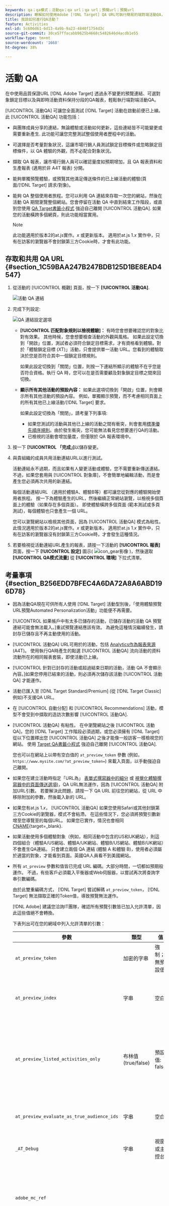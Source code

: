 ```yaml
---
keywords: qa；qa模式；活動qa；qa url；qa url；預覽url；預覽url
description: 瞭解如何使用Adobe [!DNL Target] QA URL可執行簡易的端對端活動QA，同時具有永不變更的預覽連結、可選對象鎖定目標，以及與即時活動資料保持分段的QA報表。
title: 我該如何進行QA活動？
feature: Activities
exl-id: 5c606d61-6d13-4a9b-9a23-4840f1754d3c
source-git-commit: 30ce57ffacabb9625b4668c5482646d4acdb1e55
workflow-type: tm+mt
source-wordcount: '1668'
ht-degree: 38%

---
```


# 活動 QA

在中使用品質保證URL [!DNL Adobe Target] 透過永不變更的預覽連結、可選對象鎖定目標以及與即時活動資料保持分段的QA報表，輕鬆執行端對端活動QA。

[!UICONTROL 活動QA] 可讓您全面測試 [!DNL Target] 活動在啟動前便已上線。 此 [!UICONTROL 活動QA] 功能包括：

* 與團隊成員分享的連結，無論體驗或活動如何更新，這些連結皆不可能變更或需要重新產生. 此功能可讓您完整測試整個使用者歷程中的活動。
* 可選擇是否考量對象狀況，這讓市場行銷人員測試鎖定目標條件或忽略鎖定目標條件，以 QA 體驗的外觀，而不必配合對象狀況。
* 擷取 QA 報表，讓市場行銷人員可以確認量度如預期增加，且 QA 報表資料和生產報表 (適用於非 A4T 報表) 分開。
* 能夠單獨預覽體驗，或預覽其他滿足傳送條件的已上線活動的體驗(頁面/[!DNL Target] 請求/對象)。
* 能夠 QA 整個使用者旅程。您可以利用 QA 連結來存取一次您的網站，然後在活動 QA 期間瀏覽整個網站。您會停留在活動 QA 中直到結束工作階段，或直到您使用 [QA Target書籤小程式](/help/main/c-activities/c-activity-qa/activity-qa-bookmark.md#concept_A8A3551A4B5342079AFEED5ECF93E879) 強迫自己離開 [!UICONTROL 活動QA]. 如果您的活動橫跨多個網頁，則此功能相當實用。

  >[!NOTE]
  >
  >此功能適用於版本2的at.js實作。*x* 或更新版本。 適用於at.js 1.*x* 實作中，只有在訪客的瀏覽器不會封鎖第三方Cookie時，才會有此功能。

## 存取和共用 QA URL {#section_1C59BAA247B247BDB125D1BE8EAD4547}

1. 從活動的 [!UICONTROL 概觀] 頁面，按一下 **[!UICONTROL 活動QA]**.

   ![活動 QA 連結](assets/qa_link.png)

1. 完成下列設定:

   ![QA 連結設定選項](assets/qa_link_config.png)

   * **[!UICONTROL 匹配對象規則以檢視體驗]：** 有時您會想要確認您的對象比對有效果。 其他時候，您會想要檢查活動的外觀與風格。 如果此設定切換到「開啟」位置，測試者必須符合鎖定目標需求，才有資格看到體驗。對於「體驗鎖定目標 (XT)」活動，只會提供單一活動 URL。您看到的體驗取決於您是否符合其中一個鎖定目標規則。

     如果此設定切換到「關閉」位置，則按一下連結所顯示的體驗不在乎您是否符合資格。執行 QA 時，您可以在是否需要顧及對象鎖定目標之間來回切換。

   * **顯示所有其他活動的預設內容：** 如果此選項切換到「開啟」位置，則會顯示所有其他活動的預設內容。 例如，單獨顯示預覽，而不考慮相同頁面上的所有其他已上線活動/[!DNL Target] 要求。

     如果此設定切換為「關閉」，請考量下列事項:

      * 如果您測試的活動與其他已上線的活動之間有衝突，則會套用[標準優先順序規則](/help/main/c-activities/priority.md#concept_1780C11FEA57440499F0047DD6900E0F)。由於發生衝突，您可能無法看見您想要進行QA的活動。
      * 已檢視的活動會增加量度，但僅限於 QA 報表環境中。

1. 按一下 **[!UICONTROL 「完成」]**&#x200B;以儲存變更。
1. 與貴組織的成員共用活動連結URL以進行測試。

   活動連結永不過期，而且如果有人變更活動或體驗，您不需要重新傳送連結。 不過，如果您套用與 [!UICONTROL 對象庫]，不會簡單地編輯活動，而是會產生您必須再次共用的新連結。

   每個活動連結URL （適用於體驗A、體驗B等）都可讓您從對應的體驗開始使用者旅程。 按一下為體驗產生的URL，然後繼續正常網站瀏覽，以檢視多個頁面上的體驗（如果存在多個頁面）。 即使體驗橫跨多個頁面 (範本測試或多頁測試)，每個體驗也只會產生一個 URL。

   您可以瀏覽網站以檢視其他頁面，因為 [!UICONTROL 活動QA] 模式為粘性。 此情況適用於版本2的at.js實作。*x* 或更新版本。 適用於at.js 1.*x* 實作中，只有在訪客的瀏覽器沒有封鎖第三方Cookie時，才會發生這種情況。

1. 若要檢視從活動連結URL產生的報表，請按一下活動的 **[!UICONTROL 報表]** 頁面，按一下 **[!UICONTROL 設定]** 圖示(  ![icon_gear影像](assets/icon_gear.png) )，然後選取 **[!UICONTROL QA模式流量]** 從 **[!UICONTROL 環境]** 下拉式清單。

## 考量事項 {#section_B256EDD7BFEC4A6DA72A8A6ABD196D78}

* 因為活動QA現在可供所有人使用 [!DNL Target] 活動型別後，「使用體驗預覽URL預覽Automated Personalization活動」功能便不再需要。
* [!UICONTROL 如果帳戶中有太多已儲存的活動，已儲存活動的活動 QA 預覽連結可能會無法載入。]重試預覽連結應該有效。 為避免這種情況繼續發生，請封存已儲存且不再主動使用的活動。
* [!UICONTROL 活動QA] URL可用於的活動，包括 [Analytics作為報表來源](/help/main/c-integrating-target-with-mac/a4t/a4t.md) (A4T)。 使用執行QA時產生的點選 [!UICONTROL 活動QA] 流向活動的資料流動所在的相同報表套裝，即使活動已上線。
* [!UICONTROL 針對已封存的活動或超過結束日期的活動，活動 QA 不會顯示內容。]如果您停用已結束的活動，則必須再次儲存該活動 [!UICONTROL 活動QA] 才能運作。
* 活動已匯入至 [!DNL Target Standard/Premium] (從 [!DNL Target Classic]例如)不支援QA URL。
* 在 [!UICONTROL 自動分配] 和 [!UICONTROL Recommendations] 活動，模型不會受到中擷取的造訪次數影響 [!UICONTROL 活動QA].
* [!UICONTROL 活動QA] 有粘性。 在中瀏覽網站之後 [!UICONTROL 活動QA]，您的 [!DNL Target] 工作階段必須過期，或您必須擁有 [!DNL Target] 從以下位置釋出您 [!UICONTROL 活動QA] 之後才能像一般訪客一樣檢視您的網站。 使用 [Target QA書籤小程式](/help/main/c-activities/c-activity-qa/activity-qa-bookmark.md#concept_A8A3551A4B5342079AFEED5ECF93E879) 強迫自己離開 [!UICONTROL 活動QA].

  您也可以在網站上以帶有空白值的 `at_preview_token` 參數 (例如，`https://www.mysite.com/?at_preview_token=`) 來載入頁面，以手動強迫自己離開。

* 如果您在建立活動時指定「URL為」 [表單式撰寫器中的細分](/help/main/c-experiences/form-experience-composer.md#task_FAC842A6535045B68B4C1AD3E657E56E) 或 [視覺化體驗撰寫器中的頁面傳送選項)](/help/main/c-experiences/c-visual-experience-composer/viztarget-options.md#reference_3BD1BEEAFA584A749ED2D08F14732E81)，QA URL無法運作，因為 [!UICONTROL 活動QA] 附加URL引數。 若要解決此問題，請按一下 QA URL 前往您的網站，從 URL 中移除附加的參數，然後載入新的 URL。
* 如果您有at.js 1.*x*， [!UICONTROL 活動QA] 如果您使用Safari或其他封鎖第三方Cookie的瀏覽器，模式不會粘滯。 在這些情況下，您必須將預覽引數新增至您導覽至的每個URL。 如果您已實作，情況也會相同 [CNAME](https://experienceleague.adobe.com/docs/target-dev/developer/implementation/implement-cname-support-in-target.html){target=_blank}.
* 如果活動使用多個體驗對象（例如，相同活動中包含的US和UK網站），則這四個組合（體驗A/US網站、體驗A/UK網站、體驗B/US網站、體驗B/UK網站）不會產生QA連結。 只會建立兩個 QA 連結 (體驗 A 和體驗 B)，使用者必須屬於適當的對象，才能看到頁面。英國QA人員看不到美國網站。
* 所有 `at_preview` 參數和值皆已完成 URL 編碼。大部分時間，一切都如預期般運作。 不過，有些客戶必須載入平衡器或Web伺服器，以嘗試再次將查詢字串引數編碼。

  由於此雙重編碼方式， [!DNL Target] 嘗試解碼 `at_preview_token`， [!DNL Target] 無法擷取正確的Token值，導致預覽無法運作。

  [!DNL Adobe] 建議您洽詢IT團隊，確認所有預覽引數皆已加入允許清單，因此這些值絕不會轉換。

  下表列出可在您的網域中列入允許清單的引數：

  | 參數 | 類型 | 值 | 說明 |
  |--- |--- |--- |--- |
  | `at_preview_token` | 加密的字串 | 強制；無預設值 | 加密的實體，其中包含可在QA模式中執行的促銷活動ID清單。 |
  | `at_preview_index` | 字串 | 空白 | 參數格式為 `<campaignIndex>` 或 `<campaignIndex>_< experienceIndex>`<br>兩個索引的開頭皆為 1。 |
  | `at_preview_listed_activities_only` | 布林值 (true/false) | 預設值: false | 若設為「true」，則 `at_preview_index` 參數中指定的所有促銷活動都會經過處理。<br>若設為「false」，即使預覽 Token 中未指定促銷活動，頁面的所有促銷活動都會經過處理。 |
  | `at_preview_evaluate_as_true_audience_ids` | 字串 | 空白 | 區段ID的底線分隔(「_」)清單，應一律（在目標定位和報告層級）在 [!DNL Target] 要求。 |
  | `_AT_Debug` | 字串 | 視窗或主控台 | 主控台記錄或新視窗。 |
  | `adobe_mc_ref` |  |  | 將預設頁面的轉介 URL 傳給新頁面。與 `AppMeasurement.js` 2.1 版 (或更新版) 一起使用時，[!DNL Adobe Analytics] 會在新頁面上將此參數值當作轉介 URL。 |
  | `adobe_mc_sdid` |  |  | 傳遞 [!DNL Supplemental Data Id] (SDID)和 [!DNL Experience Cloud Org Id] 從預設頁面移至新頁面。 傳遞這些ID可允許 [!UICONTROL 目標分析] (A4T)將 [!DNL Target] 在預設頁面上透過以下專案請求： [!DNL Analytics] 個新頁面上的請求。 |

* 此 [!UICONTROL Target QA模式] UI只會顯示多頁活動中體驗的第一個URL。 假設您要建立歷程測試，並從URL1移至URL2。 不過，若要單獨前往 URL2，請複製根據 URL1 提供的所有 URL 參數，並在放置 &quot;?&quot; 後將其套用至 URL2，  就像您在 URL1 中看到的一樣。
* 如果帳戶中有太多已儲存的活動，已儲存活動的活動 QA 預覽連結可能會無法載入。重試預覽連結。封存已儲存的活動，這些活動不再主動用於防止此問題持續發生。

## Target JavaScript 程式庫 [!UICONTROL QA 模式]相容性 {#compatibility}

[!DNL Target] 支援下列JavaScript程式庫：

* [at.js 1.x](https://experienceleague.adobe.com/docs/target-dev/developer/client-side/at-js-implementation/at-js/how-atjs-works.html)
* [at.js 2.x](https://experienceleague.adobe.com/docs/target-dev/developer/client-side/at-js-implementation/at-js/how-atjs-works.html)
* [Adobe Experience Platform Web SDK](https://experienceleague.adobe.com/docs/target-dev/developer/client-side/aep-web-sdk.html)

下表列出各種活動型別，並指出是否 [!UICONTROL 活動QA] 每個程式庫都支援模式：

| 活動類型 | at.js 1.x | at.js 2.x | 平台Web SDK |
| --- | --- | --- | --- |
| [!UICONTROL A/B 測試] | 是 | 是 | 是 |
| [!UICONTROL 自動分配] | 是 | 是 | 是 |
| [!UICONTROL 自動鎖定目標] | 是 | 是 | 是 |
| [!UICONTROL Automated Personalization] (AP) | 是 | 是 | 是 |
| [!UICONTROL 體驗鎖定] (XT) | 是 | 是 | 是 |
| [!UICONTROL 多變數測試] (MVT) | 是 | 是 | 是 |
| [!UICONTROL Recommendations] | 是 | 是 | 是 |

